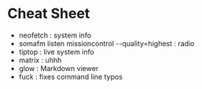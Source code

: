 # Cheat Sheet

- neofetch : system info
- somafm listen missioncontrol --quality=highest : radio
- tiptop : live system info
- matrix : uhhh
- glow : Markdown viewer
- fuck : fixes command line typos